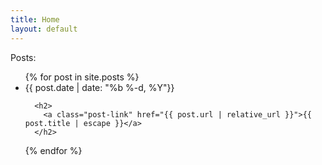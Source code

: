 ```yaml
---
title: Home
layout: default
---
```


Posts:
<ul class="post-list">
  {% for post in site.posts %}
    <li>
      <span class="post-meta">{{ post.date | date: "%b %-d, %Y"}}</span>

      <h2>
        <a class="post-link" href="{{ post.url | relative_url }}">{{ post.title | escape }}</a>
      </h2>
  {% endfor %}
